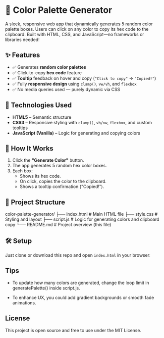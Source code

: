 # 🎨 Color Palette Generator

A sleek, responsive web app that dynamically generates 5 random color palette boxes. Users can click on any color to copy its hex code to the clipboard. Built with HTML, CSS, and JavaScript—no frameworks or libraries needed!

## ✨ Features

- ✅ Generates **random color palettes**
- ✅ Click-to-copy **hex code** feature
- ✅ **Tooltip** feedback on hover and copy (`"Click to copy"` → `"Copied!"`)
- ✅ Fully **responsive design** using `clamp()`, `vw/vh`, and `flexbox`
- ✅ No media queries used — purely dynamic via CSS

## 🧰 Technologies Used

- **HTML5** – Semantic structure
- **CSS3** – Responsive styling with `clamp()`, `vh/vw`, `flexbox`, and custom tooltips
- **JavaScript (Vanilla)** – Logic for generating and copying colors

## 🚀 How It Works

1. Click the **"Generate Color"** button.
2. The app generates 5 random hex color boxes.
3. Each box:
   - Shows its hex code.
   - On click, copies the color to the clipboard.
   - Shows a tooltip confirmation ("Copied!").

## 📂 Project Structure

color-palette-generator/
├── index.html # Main HTML file
├── style.css # Styling and layout
├── script.js # Logic for generating colors and clipboard copy
└── README.md # Project overview (this file)

## 🛠️ Setup

Just clone or download this repo and open `index.html` in your browser:

## Tips
- To update how many colors are generated, change the loop limit in generatePalette() inside script.js.

- To enhance UX, you could add gradient backgrounds or smooth fade animations.

## License
This project is open source and free to use under the MIT License.

